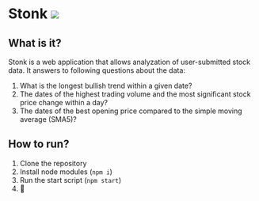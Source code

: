 # Stonk <a href="https://codeclimate.com/github/vanhanenjjv/Stonk/maintainability"><img src="https://api.codeclimate.com/v1/badges/440f60612e2965b6249c/maintainability" /></a>

## What is it?

Stonk is a web application that allows analyzation of user-submitted stock data. It answers to following questions about the data:

1. What is the longest bullish trend within a given date?
2. The dates of the highest trading volume and the most significant stock price change within a day?
3. The dates of the best opening price compared to the simple moving average (SMA5)?


## How to run?

1. Clone the repository
2. Install node modules (`npm i`)
3. Run the start script (`npm start`)
4. 🚀
